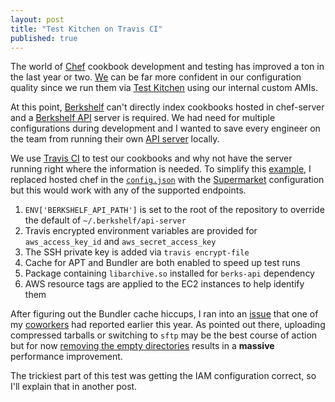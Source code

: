 ```yaml
---
layout: post
title: "Test Kitchen on Travis CI"
published: true
---
```


The world of [Chef][chef] cookbook development and testing has improved a ton in the last year or two. [We][ey] can be far more confident in our configuration quality since we run them via [Test Kitchen][test-kitchen] using our internal custom AMIs.

At this point, [Berkshelf][berkshelf] can't directly index cookbooks hosted in chef-server and a [Berkshelf API][berkshelf-api] server is required. We had need for multiple configurations during development and I wanted to save every engineer on the team from running their own [API server][berkshelf-api] locally.

We use [Travis CI][travis] to test our cookbooks and why not have the server running right where the information is needed. To simplify this [example][test-kitchen-berks-api], I replaced hosted chef in the [`config.json`][config.json] with the [Supermarket][supermarket] configuration but this would work with any of the supported endpoints.

1. `ENV['BERKSHELF_API_PATH']` is set to the root of the repository to override the default of `~/.berkshelf/api-server`
1. Travis encrypted environment variables are provided for `aws_access_key_id` and `aws_secret_access_key`
1. The SSH private key is added via `travis encrypt-file`
1. Cache for APT and Bundler are both enabled to speed up test runs
1. Package containing `libarchive.so` installed for `berks-api` dependency
1. AWS resource tags are applied to the EC2 instances to help identify them

After figuring out the Bundler cache hiccups, I ran into an [issue][test-kitchen-issue] that one of my [coworkers][souza] had reported earlier this year. As pointed out there, uploading compressed tarballs or switching to `sftp` may be the best course of action but for now [removing the empty directories][test-kitchen-pr] results in a **massive** performance improvement.

The trickiest part of this test was getting the IAM configuration correct, so I'll explain that in another post.

[berkshelf-api]: https://github.com/berkshelf/berkshelf-api
[berkshelf]: http://berkshelf.com/
[chef]: https://www.getchef.com/
[config.json]: https://github.com/whiteley/test-kitchen-berks-api/blob/master/config.json
[ey]: https://www.engineyard.com/
[souza]: http://ryansouza.net/
[supermarket]: https://supermarket.getchef.com/
[test-kitchen]: http://kitchen.ci/
[test-kitchen-berks-api]: https://github.com/whiteley/test-kitchen-berks-api
[test-kitchen-issue]: https://github.com/test-kitchen/test-kitchen/issues/429
[test-kitchen-pr]: https://github.com/test-kitchen/test-kitchen/pull/530
[travis]: https://travis-ci.org/
